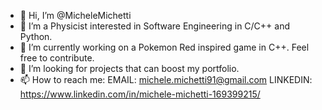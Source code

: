 - 👋 Hi, I’m @MicheleMichetti
- 👀 I’m a Physicist interested in Software Engineering in C/C++ and Python.
- 🌱 I’m currently working on a Pokemon Red inspired game in C++. Feel free to contribute.
- 💞️ I’m looking for projects that can boost my portfolio.
- 📫 How to reach me: EMAIL: michele.michetti91@gmail.com LINKEDIN: https://www.linkedin.com/in/michele-michetti-169399215/

<!---
MicheleMichetti/MicheleMichetti is a ✨ special ✨ repository because its `README.md` (this file) appears on your GitHub profile.
You can click the Preview link to take a look at your changes.
--->
